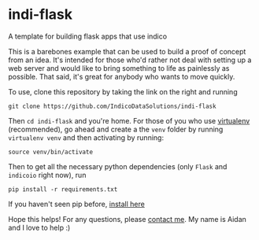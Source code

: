 # indi-flask
A template for building flask apps that use indico

This is a barebones example that can be used to build a proof of concept from an idea. It's intended for those who'd rather not deal with setting up a web server and would like to bring something to life as painlessly as possible. That said, it's great for anybody who wants to move quickly.

To use, clone this repository by taking the link on the right and running

`git clone https://github.com/IndicoDataSolutions/indi-flask`

Then `cd indi-flask` and you're home. For those of you who use [virtualenv](http://docs.python-guide.org/en/latest/dev/virtualenvs/) (recommended), go ahead and create a the `venv` folder by running `virtualenv venv` and then activating by running:

`source venv/bin/activate`

Then to get all the necessary python dependencies (only `Flask` and `indicoio` right now), run

`pip install -r requirements.txt`

If you haven't seen pip before, [install here](https://pip.pypa.io/en/latest/installing.html)

Hope this helps! For any questions, please [contact me](mailto:aidan@indico.io?subject=About%20that%20tutorial). My name is Aidan and I love to help :)
